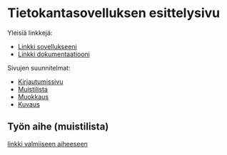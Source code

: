 # Tietokantasovelluksen esittelysivu

Yleisiä linkkejä:

* [Linkki sovellukseeni](http://saratolv.users.cs.helsinki.fi/tsoha/kirjautuminen)
* [Linkki dokumentaatiooni](https://github.com/Maethorr/Tsoha-Bootstrap/blob/master/doc/dokumentaatio.pdf)

Sivujen suunnitelmat:
* [Kirjautumissivu](http://saratolv.users.cs.helsinki.fi/tsoha/kirjautuminen)
* [Muistilista](http://saratolv.users.cs.helsinki.fi/tsoha/muistilista)
* [Muokkaus](http://saratolv.users.cs.helsinki.fi/tsoha/muokkaa)
* [Kuvaus](http://saratolv.users.cs.helsinki.fi/tsoha/kuvaus)

## Työn aihe (muistilista)

[linkki valmiiseen aiheeseen](http://advancedkittenry.github.io/suunnittelu_ja_tyoymparisto/aiheet/Muistilista.html)
